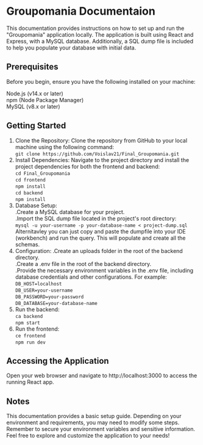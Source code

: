 # Groupomania Documentaion

This documentation provides instructions on how to set up and run the "Groupomania" application locally. The application is built using React and Express, with a MySQL database. Additionally, a SQL dump file is included to help you populate your database with initial data.

## Prerequisites
Before you begin, ensure you have the following installed on your machine:

Node.js (v14.x or later)  
npm (Node Package Manager)  
MySQL (v8.x or later)  

## Getting Started

1. Clone the Repository: Clone the repository from GitHub to your local machine using the following command:  
  ```git clone https://github.com/Voislav21/Final_Groupomania.git```
3. Install Dependencies: Navigate to the project directory and install the project dependencies for both the frontend and backend:  
   ```cd Final_Groupomania```   
   ```cd frontend```   
   ```npm install```   
   ```cd backend```   
   ```npm install```  
5. Database Setup:  
 .Create a MySQL database for your project.  
 .Import the SQL dump file located in the project's root directory:  
  ```mysql -u your-username -p your-database-name < project-dump.sql```  
Alternitavley you can just copy and paste the dumpfile into your IDE (workbench) and run the query. This will populate and create all the schemas.
7. Configuration:
 .Create an uploads folder in the root of the backend directory.   
 .Create a .env file in the root of the backend directory.  
 .Provide the necessary environment variables in the .env file, including database credentials and other configurations. For example:
```DB_HOST=localhost```   
```DB_USER=your-username```   
```DB_PASSWORD=your-password```   
```DB_DATABASE=your-database-name```  
8. Run the backend:   
```ca backend```   
```npm start```  
10. Run the frontend:   
```ce frontend```   
```npm run dev```  
## Accessing the Application
Open your web browser and navigate to http://localhost:3000 to access the running React app.

## Notes
This documentation provides a basic setup guide. Depending on your environment and requirements, you may need to modify some steps.
Remember to secure your environment variables and sensitive information.
Feel free to explore and customize the application to your needs!
